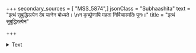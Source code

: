 +++
secondary_sources = [ "MSS_5874",]
jsonClass = "Subhaashita"
text = "इत्थं सुबुद्धिरल्पेन देव यत्नेन बोध्यते।  \nन कृच्छ्रेणापि महता निर्विचारमतिः पुनः॥"
title = "इत्थं सुबुद्धिरल्पेन"

+++

<details><summary>Text</summary>

इत्थं सुबुद्धिरल्पेन देव यत्नेन बोध्यते।  
न कृच्छ्रेणापि महता निर्विचारमतिः पुनः॥
</details>
